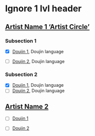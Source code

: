 # Ignore 1 lvl header

## [Artist Name 1 ‘Artist Circle’](https://uri-sample.test)

### Subsection 1

- [x] [Doujin 1](https://uri-sample.test), Doujin language

- [ ] [Doujin 2](https://uri-sample.test), Doujin language

### Subsection 2

- [x] [Doujin 1](https://uri-sample.test), Doujin language
- [ ] [Doujin 2](https://uri-sample.test), Doujin language

## [Artist Name 2]()

- [ ] [Doujin 1]()
- [ ] [Doujin 2]()

